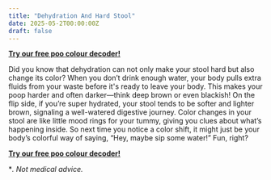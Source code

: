 ```yaml
---
title: "Dehydration And Hard Stool"
date: 2025-05-2T00:00:00Z
draft: false
---
```


[**Try our free poo colour decoder!**](https://www.poopcolor.info)

Did you know that dehydration can not only make your stool hard but also change its color? When you don’t drink enough water, your body pulls extra fluids from your waste before it's ready to leave your body. This makes your poop harder and often darker—think deep brown or even blackish! On the flip side, if you’re super hydrated, your stool tends to be softer and lighter brown, signaling a well-watered digestive journey. Color changes in your stool are like little mood rings for your tummy, giving you clues about what’s happening inside. So next time you notice a color shift, it might just be your body’s colorful way of saying, “Hey, maybe sip some water!” Fun, right?

[**Try our free poo colour decoder!**](https://www.poopcolor.info)

**. Not medical advice.*
